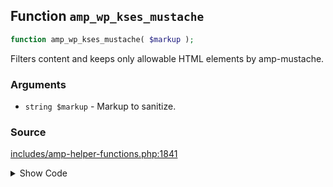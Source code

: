 ## Function `amp_wp_kses_mustache`

```php
function amp_wp_kses_mustache( $markup );
```

Filters content and keeps only allowable HTML elements by amp-mustache.

### Arguments

* `string $markup` - Markup to sanitize.

### Source

[includes/amp-helper-functions.php:1841](TODO)

<details>
<summary>Show Code</summary>

```php
<php ?>```

</details>
